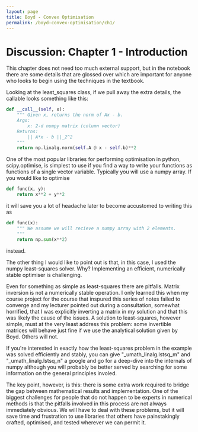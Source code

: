 ```yaml
---
layout: page
title: Boyd - Convex Optimisation
permalink: /boyd-convex-optimisation/ch1/
---
```


# Discussion: Chapter 1 - Introduction

This chapter does not need too much external support, but in the notebook there are some details that are glossed over which are important for anyone who looks to begin using the techniques in the textbook.

Looking at the least_squares class, if we pull away the extra details, the callable looks something like this:

```python
def __call__(self, x):
    """ Given x, returns the norm of Ax - b.
    Args:
        x: 2-d numpy matrix (column vector)
    Returns:
        || A*x - b ||_2^2
    """
    return np.linalg.norm(self.A @ x - self.b)**2
```

One of the most popular libraries for performing optimisation in python, scipy.optimise, is simplest to use if you find a way to write your functions as functions of a single vector variable. Typically you will use a numpy array. If you would like to optimise

```python
def func(x, y):
    return x**2 + y**2
```

it will save you a lot of headache later to become accustomed to writing this as

```python
def func(x):
    """ We assume we will recieve a numpy array with 2 elements.
    """
    return np.sum(x**2)
```

instead.

The other thing I would like to point out is that, in this case, I used the numpy least-squares solver. Why? Implementing an efficient, numerically stable optimiser is challenging.

Even for something as simple as least-squares there are pitfalls. Matrix inversion is not a numerically stable operation. I only learned this when my course project for the course that inspured this series of notes failed to converge and my lecturer pointed out during a consultation, somewhat horrified, that I was explicitly inverting a matrix in my solution and that this was likely the cause of the issues. A solution to least-squares, however simple, must at the very least address this problem: some invertible matrices will behave just fine if we use the analytical solution given by Boyd. Others will not.

If you're interested in exactly how the least-squares problem in the example was solved efficiently and stably, you can give "_umath_linalg.lstsq_m" and "_umath_linalg.lstsq_n" a google and go for a deep-dive into the internals of numpy although you will probably be better served by searching for some information on the general principles involed.

The key point, however, is this: there is some extra work required to bridge the gap between mathematical results and implementation. One of the biggest challenges for people that do not happen to be experts in numerical methods is that the pitfalls involved in this process are not always immediately obvious. We will have to deal with these problems, but it will save time and frustration to use libraries that others have painstakingly crafted, optimised, and tested wherever we can permit it.